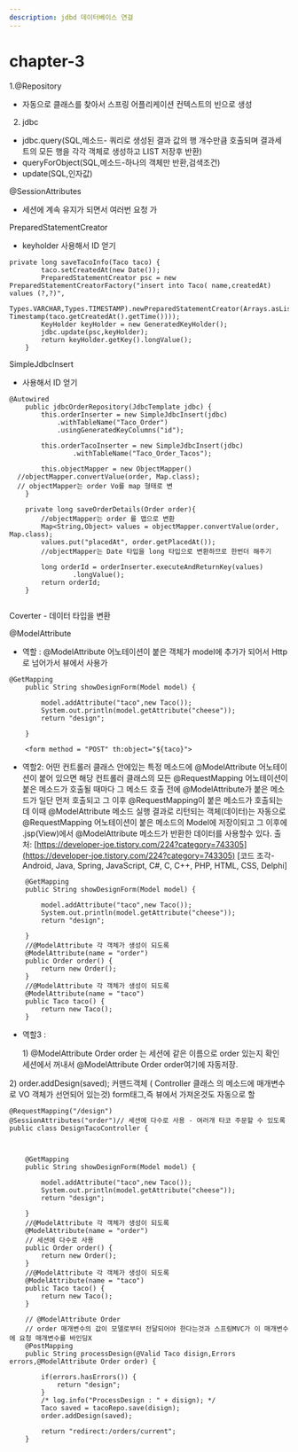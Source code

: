 ```yaml
---
description: jdbd 데이터베이스 연걸
---
```


# chapter-3

1.@Repository

* 자동으로 클래스를 찾아서 스프링 어플리케이션 컨텍스트의 빈으로 생성

2. jdbc

* jdbc.query\(SQL,메소드- 쿼리로 생성된 결과 값의 행 개수만큼 호출되며 결과세트의 모든 행을 각각 객체로 생성하고 LIST 저장후 반환\)
* queryForObject\(SQL,메소드-하나의 객체만 반환,검색조건\)
* update\(SQL,인자값\)

@SessionAttributes

* 세션에 계속 유지가 되면서 여러번 요청 가

PreparedStatementCreator

* keyholder 사용해서 ID 얻기

```text
private long saveTacoInfo(Taco taco) {
		taco.setCreatedAt(new Date());
		PreparedStatementCreator psc = new PreparedStatementCreatorFactory("insert into Taco( name,createdAt) values (?,?)",
				Types.VARCHAR,Types.TIMESTAMP).newPreparedStatementCreator(Arrays.asList(taco.getName(),new Timestamp(taco.getCreatedAt().getTime())));
		KeyHolder keyHolder = new GeneratedKeyHolder();
		jdbc.update(psc,keyHolder);
		return keyHolder.getKey().longValue();
	}
```

 SimpleJdbcInsert 

* 사용해서 ID 얻기

```text
@Autowired
	public jdbcOrderRepository(JdbcTemplate jdbc) {
		this.orderInserter = new SimpleJdbcInsert(jdbc)
			.withTableName("Taco_Order")
			.usingGeneratedKeyColumns("id");
		
		this.orderTacoInserter = new SimpleJdbcInsert(jdbc)
				.withTableName("Taco_Order_Tacos");
		
		this.objectMapper = new ObjectMapper()
  //objectMapper.convertValue(order, Map.class);
  // objectMapper는 order Vo를 map 형태로 변
	}
	
	private long saveOrderDetails(Order order){
		//objectMapper는 order 를 맵으로 변환
		Map<String,Object> values = objectMapper.convertValue(order, Map.class);
		values.put("placedAt", order.getPlacedAt());
		//objectMapper는 Date 타입을 long 타입으로 변환하므로 한번더 해주기
		
		long orderId = orderInserter.executeAndReturnKey(values)
				.longValue();
		return orderId;
	}
	
```

Coverter - 데이터 타입을 변환

@ModelAttribute

* 역할 : @ModelAttribute 어노테이션이 붙은 객체가 model에 추가가 되어서 Http로 넘어가서 뷰에서 사용가

```text
@GetMapping
	public String showDesignForm(Model model) {
		
		model.addAttribute("taco",new Taco());
		System.out.println(model.getAttribute("cheese"));
		return "design";
		
	}
	
	<form method = "POST" th:object="${taco}">
```

* 역할2:  어떤 컨트롤러 클래스 안에있는 특정 메소드에 @ModelAttribute 어노테이션이 붙어 있으면 해당 컨트롤러 클래스의 모든 @RequestMapping 어노테이션이 붙은 메소드가 호출될 때마다 그 메소드 호출 전에 @ModelAttribute가 붙은 메소드가 일단 먼저 호출되고 그 이후 @RequestMapping이 붙은 메소드가 호출되는데 이때 @ModelAttribute 메소드 실행 결과로 리턴되는 객체\(데이터\)는 자동으로 @RequestMapping 어노테이션이 붙은 메소드의 Model에 저장이되고 그 이후에 .jsp\(View\)에서 @ModelAttribute 메소드가 반환한 데이터를 사용할수 있다.   출처: [https://developer-joe.tistory.com/224?category=743305](https://developer-joe.tistory.com/224?category=743305) \[코드 조각-Android, Java, Spring, JavaScript, C\#, C, C++, PHP, HTML, CSS, Delphi\]

```text
	@GetMapping
	public String showDesignForm(Model model) {
		
		model.addAttribute("taco",new Taco());
		System.out.println(model.getAttribute("cheese"));
		return "design";
		
	}
	//@ModelAttribute 각 객체가 생성이 되도록
	@ModelAttribute(name = "order")
	public Order order() {
		return new Order();
	}
	//@ModelAttribute 각 객체가 생성이 되도록
	@ModelAttribute(name = "taco")
	public Taco taco() {
		return new Taco();
	}
```

* 역할3 : 

   1\)  @ModelAttribute Order order 는 세션에 같은 이름으로 order 있는지 확인  세션에서 꺼내서  @ModelAttribute Order order여기에 자동저장.

 2\) order.addDesign\(saved\); 커맨드객체 \( Controller 클래스 의 메소드에 매개변수로 VO 객체가 선언되어 있는것\) form태그,즉 뷰에서 가져온것도 자동으로 할

```text
@RequestMapping("/design")
@SessionAttributes("order")// 세션에 다수로 사용 - 여러개 타코 주문할 수 있도록
public class DesignTacoController {


	
	@GetMapping
	public String showDesignForm(Model model) {
		
		model.addAttribute("taco",new Taco());
		System.out.println(model.getAttribute("cheese"));
		return "design";
		
	}
	//@ModelAttribute 각 객체가 생성이 되도록
	@ModelAttribute(name = "order")
	// 세션에 다수로 사용
	public Order order() {
		return new Order();
	}
	//@ModelAttribute 각 객체가 생성이 되도록
	@ModelAttribute(name = "taco")
	public Taco taco() {
		return new Taco();
	}
	
	// @ModelAttribute Order 
	// order 매개변수의 값이 모델로부터 전달되어야 한다는것과 스프링MVC가 이 매개변수에 요청 매개변수를 바인딩X
	@PostMapping
	public String processDesign(@Valid Taco disign,Errors errors,@ModelAttribute Order order) {
		
		if(errors.hasErrors()) {
			return "design";
		}
		/* log.info("ProcessDesign : " + disign); */
		Taco saved = tacoRepo.save(disign);
		order.addDesign(saved);
		
		return "redirect:/orders/current";
	}
```



